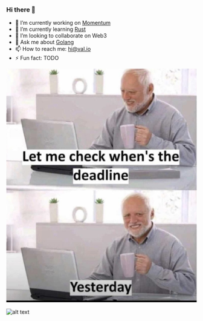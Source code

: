### Hi there 👋

- 🔭 I’m currently working on [Momentum](https://github.com/momentum-xyz)
- 🌱 I’m currently learning [Rust](https://www.rust-lang.org)
- 👯 I’m looking to collaborate on Web3
- 💬 Ask me about [Golang](https://go.dev)
- 📫 How to reach me: hi@val.io
- ⚡ Fun fact: TODO

![alt text](https://raw.githubusercontent.com/bitmaskit/bitmaskit/master/IMG_3937.jpg "Nice Meme")


![alt text](https://github-readme-stats.vercel.app/api?username=bitmaskit&&show_icons=true&title_color=ffffff&icon_color=bb2acf&text_color=daf7dc&bg_color=151515 "Stats")
